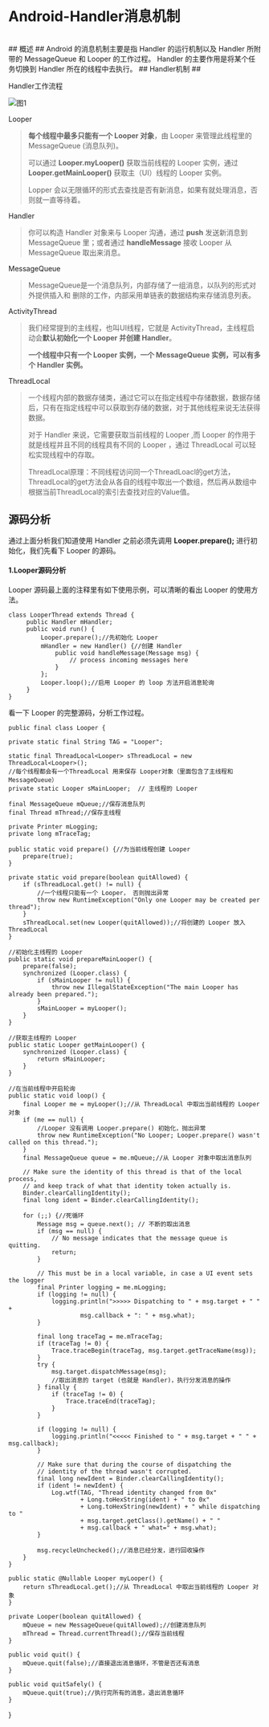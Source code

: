 # Android-Handler消息机制 #
<br>
## 概述 ##
Android 的消息机制主要是指 Handler 的运行机制以及 Handler 所附带的 MessageQueue 和 Looper 的工作过程。 Handler 的主要作用是将某个任务切换到 Handler 所在的线程中去执行。
## Handler机制 ##

Handler工作流程

![图1][1]

Looper
> **每个线程中最多只能有一个 Looper 对象**，由 Looper 来管理此线程里的 MessageQueue (消息队列)。
> 
> 可以通过 **Looper.myLooper()** 获取当前线程的 Looper 实例，通过 **Looper.getMainLooper()** 获取主（UI）线程的 Looper 实例。
> 
> Lopper 会以无限循环的形式去查找是否有新消息，如果有就处理消息，否则就一直等待着。


Handler
> 你可以构造 Handler 对象来与 Looper 沟通，通过 **push** 发送新消息到 MessageQueue 里；或者通过 **handleMessage** 接收 Looper 从 MessageQueue 取出来消息。

MessageQueue
> MessageQueue是一个消息队列，内部存储了一组消息，以队列的形式对外提供插入和
删除的工作，内部采用单链表的数据结构来存储消息列表。

ActivityThread
> 我们经常提到的主线程，也叫UI线程，它就是 ActivityThread，主线程启动会**默认初始化一个 Looper 并创建 Handler**。
> 
> **一个线程中只有一个 Looper 实例，一个 MessageQueue 实例，可以有多个 Handler 实例。**

ThreadLocal
> 一个线程内部的数据存储类，通过它可以在指定线程中存储数据，数据存储后，只有在指定线程中可以获取到存储的数据，对于其他线程来说无法获得数据。
> 
> 对于 Handler 来说，它需要获取当前线程的 Looper ,而 Looper 的作用于就是线程并且不同的线程具有不同的 Looper ，通过 ThreadLocal 可以轻松实现线程中的存取。
> 
> ThreadLocal原理：不同线程访问同一个ThreadLoacl的get方法，ThreadLocal的get方法会从各自的线程中取出一个数组，然后再从数组中根据当前ThreadLocal的索引去查找对应的Value值。

## 源码分析 ##
通过上面分析我们知道使用 Handler 之前必须先调用 **Looper.prepare();** 进行初始化，我们先看下 Looper 的源码。


#### 1.Looper源码分析 ####
Looper 源码最上面的注释里有如下使用示例，可以清晰的看出 Looper 的使用方法。


	class LooperThread extends Thread {
	     public Handler mHandler;
	     public void run() {
	         Looper.prepare();//先初始化 Looper
	         mHandler = new Handler() {//创建 Handler
	             public void handleMessage(Message msg) {
	                 // process incoming messages here
	             }
	         };
	         Looper.loop();//启用 Looper 的 loop 方法开启消息轮询
	     }
	}

看一下 Looper 的完整源码，分析工作过程。

    public final class Looper {
   
    private static final String TAG = "Looper";

    static final ThreadLocal<Looper> sThreadLocal = new ThreadLocal<Looper>();
	//每个线程都会有一个ThreadLocal 用来保存 Looper对象（里面包含了主线程和 MessageQueue）
    private static Looper sMainLooper;  // 主线程的 Looper

    final MessageQueue mQueue;//保存消息队列
    final Thread mThread;//保存主线程

    private Printer mLogging;
    private long mTraceTag;

    public static void prepare() {//为当前线程创建 Looper
        prepare(true);
    }

    private static void prepare(boolean quitAllowed) {
        if (sThreadLocal.get() != null) {
			//一个线程只能有一个 Looper， 否则抛出异常
            throw new RuntimeException("Only one Looper may be created per thread");
        }
        sThreadLocal.set(new Looper(quitAllowed));//将创建的 Looper 放入 ThreadLocal
    }
	
	//初始化主线程的 Looper
    public static void prepareMainLooper() {
        prepare(false);
        synchronized (Looper.class) {
            if (sMainLooper != null) {
                throw new IllegalStateException("The main Looper has already been prepared.");
            }
            sMainLooper = myLooper();
        }
    }

    //获取主线程的 Looper
    public static Looper getMainLooper() {
        synchronized (Looper.class) {
            return sMainLooper;
        }
    }

    //在当前线程中开启轮询
    public static void loop() {
        final Looper me = myLooper();//从 ThreadLocal 中取出当前线程的 Looper 对象
        if (me == null) {
			//Looper 没有调用 Looper.prepare() 初始化，抛出异常
            throw new RuntimeException("No Looper; Looper.prepare() wasn't called on this thread.");
        }
        final MessageQueue queue = me.mQueue;//从 Looper 对象中取出消息队列

        // Make sure the identity of this thread is that of the local process,
        // and keep track of what that identity token actually is.
        Binder.clearCallingIdentity();
        final long ident = Binder.clearCallingIdentity();

        for (;;) {//死循环
            Message msg = queue.next(); // 不断的取出消息
            if (msg == null) {
                // No message indicates that the message queue is quitting.
                return;
            }

            // This must be in a local variable, in case a UI event sets the logger
            final Printer logging = me.mLogging;
            if (logging != null) {
                logging.println(">>>>> Dispatching to " + msg.target + " " +
                        msg.callback + ": " + msg.what);
            }

            final long traceTag = me.mTraceTag;
            if (traceTag != 0) {
                Trace.traceBegin(traceTag, msg.target.getTraceName(msg));
            }
            try {
                msg.target.dispatchMessage(msg);
				//取出消息的 target (也就是 Handler)，执行分发消息的操作
            } finally {
                if (traceTag != 0) {
                    Trace.traceEnd(traceTag);
                }
            }

            if (logging != null) {
                logging.println("<<<<< Finished to " + msg.target + " " + msg.callback);
            }

            // Make sure that during the course of dispatching the
            // identity of the thread wasn't corrupted.
            final long newIdent = Binder.clearCallingIdentity();
            if (ident != newIdent) {
                Log.wtf(TAG, "Thread identity changed from 0x"
                        + Long.toHexString(ident) + " to 0x"
                        + Long.toHexString(newIdent) + " while dispatching to "
                        + msg.target.getClass().getName() + " "
                        + msg.callback + " what=" + msg.what);
            }

            msg.recycleUnchecked();//消息已经分发，进行回收操作
        }
    }

    public static @Nullable Looper myLooper() {
        return sThreadLocal.get();//从 ThreadLocal 中取出当前线程的 Looper 对象
    }

    private Looper(boolean quitAllowed) {
        mQueue = new MessageQueue(quitAllowed);//创建消息队列
        mThread = Thread.currentThread();//保存当前线程
    }

    public void quit() {
        mQueue.quit(false);//直接退出消息循环，不管是否还有消息
    }

    public void quitSafely() {
        mQueue.quit(true);//执行完所有的消息，退出消息循环
    }

}


[1]:https://github.com/jeanboydev/Android-ReadTheFuckingSourceCode/blob/master/resources/images/android_handler/01.jpg